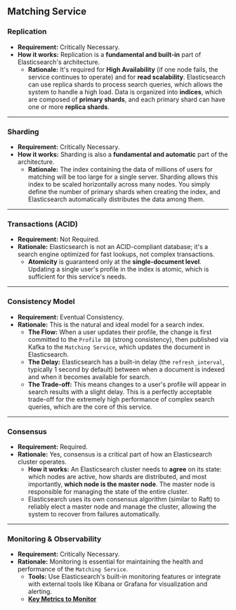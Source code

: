 ## Matching Service

### Replication
- **Requirement:** Critically Necessary.
- **How it works:** Replication is a **fundamental and built-in** part of Elasticsearch's architecture.
    - **Rationale:** It's required for **High Availability** (if one node fails, the service continues to operate) and for **read scalability**. Elasticsearch can use replica shards to process search queries, which allows the system to handle a high load. Data is organized into **indices**, which are composed of **primary shards**, and each primary shard can have one or more **replica shards**.

---

### Sharding
- **Requirement:** Critically Necessary.
- **How it works:** Sharding is also a **fundamental and automatic** part of the architecture.
    - **Rationale:** The index containing the data of millions of users for matching will be too large for a single server. Sharding allows this index to be scaled horizontally across many nodes. You simply define the number of primary shards when creating the index, and Elasticsearch automatically distributes the data among them.

---

### Transactions (ACID)
- **Requirement:** Not Required.
- **Rationale:** Elasticsearch is not an ACID-compliant database; it's a search engine optimized for fast lookups, not complex transactions.
    - **Atomicity** is guaranteed only at the **single-document level**. Updating a single user's profile in the index is atomic, which is sufficient for this service's needs.

---

### Consistency Model
- **Requirement:** Eventual Consistency.
- **Rationale:** This is the natural and ideal model for a search index.
    - **The Flow:** When a user updates their profile, the change is first committed to the `Profile DB` (strong consistency), then published via Kafka to the `Matching Service`, which updates the document in Elasticsearch.
    - **The Delay:** Elasticsearch has a built-in delay (the `refresh_interval`, typically 1 second by default) between when a document is indexed and when it becomes available for search.
    - **The Trade-off:** This means changes to a user's profile will appear in search results with a slight delay. This is a perfectly acceptable trade-off for the extremely high performance of complex search queries, which are the core of this service.

---

### Consensus
- **Requirement:** Required.
- **Rationale:** Yes, consensus is a critical part of how an Elasticsearch cluster operates.
    - **How it works:** An Elasticsearch cluster needs to **agree** on its state: which nodes are active, how shards are distributed, and most importantly, **which node is the master node**. The master node is responsible for managing the state of the entire cluster.
    - Elasticsearch uses its own consensus algorithm (similar to Raft) to reliably elect a master node and manage the cluster, allowing the system to recover from failures automatically.

---

### Monitoring & Observability

- **Requirement:** Critically Necessary.
- **Rationale:** Monitoring is essential for maintaining the health and performance of the `Matching Service`.
    - **Tools:** Use Elasticsearch's built-in monitoring features or integrate with external tools like Kibana or Grafana for visualization and alerting.
    - **[Key Metrics to Monitor](SERVICE_MATCHES_MONITORING.md)**